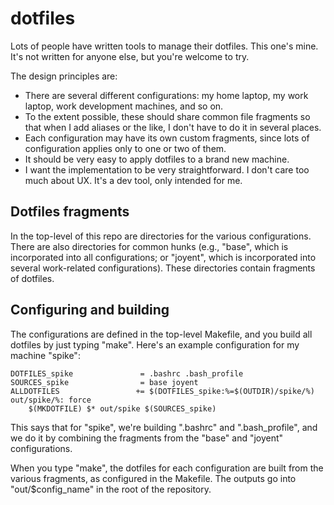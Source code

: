 # dotfiles

Lots of people have written tools to manage their dotfiles.  This one's mine.
It's not written for anyone else, but you're welcome to try.

The design principles are:

* There are several different configurations: my home laptop, my work laptop,
  work development machines, and so on.
* To the extent possible, these should share common file fragments so that when
  I add aliases or the like, I don't have to do it in several places.
* Each configuration may have its own custom fragments, since lots of
  configuration applies only to one or two of them.
* It should be very easy to apply dotfiles to a brand new machine.
* I want the implementation to be very straightforward.  I don't care too much
  about UX.  It's a dev tool, only intended for me.

## Dotfiles fragments

In the top-level of this repo are directories for the various configurations.
There are also directories for common hunks (e.g., "base", which is incorporated
into all configurations; or "joyent", which is incorporated into several
work-related configurations).  These directories contain fragments of dotfiles.

## Configuring and building

The configurations are defined in the top-level Makefile, and you build all
dotfiles by just typing "make".  Here's an example configuration for my machine
"spike":

    DOTFILES_spike               = .bashrc .bash_profile
    SOURCES_spike                = base joyent
    ALLDOTFILES                 += $(DOTFILES_spike:%=$(OUTDIR)/spike/%)
    out/spike/%: force
        $(MKDOTFILE) $* out/spike $(SOURCES_spike)

This says that for "spike", we're building ".bashrc" and ".bash\_profile", and
we do it by combining the fragments from the "base" and "joyent" configurations.

When you type "make", the dotfiles for each configuration are built from the
various fragments, as configured in the Makefile.  The outputs go into
"out/$config\_name" in the root of the repository.
